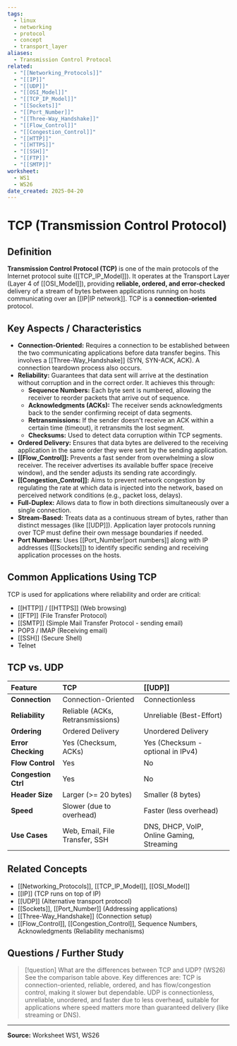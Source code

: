 ```yaml
---
tags:
  - linux
  - networking
  - protocol
  - concept
  - transport_layer
aliases:
  - Transmission Control Protocol
related:
  - "[[Networking_Protocols]]"
  - "[[IP]]"
  - "[[UDP]]"
  - "[[OSI_Model]]"
  - "[[TCP_IP_Model]]"
  - "[[Sockets]]"
  - "[[Port_Number]]"
  - "[[Three-Way_Handshake]]"
  - "[[Flow_Control]]"
  - "[[Congestion_Control]]"
  - "[[HTTP]]"
  - "[[HTTPS]]"
  - "[[SSH]]"
  - "[[FTP]]"
  - "[[SMTP]]"
worksheet:
  - WS1
  - WS26
date_created: 2025-04-20
---
```

# TCP (Transmission Control Protocol)

## Definition

**Transmission Control Protocol (TCP)** is one of the main protocols of the Internet protocol suite ([[TCP_IP_Model]]). It operates at the Transport Layer (Layer 4 of [[OSI_Model]]), providing **reliable, ordered, and error-checked** delivery of a stream of bytes between applications running on hosts communicating over an [[IP|IP network]]. TCP is a **connection-oriented** protocol.

## Key Aspects / Characteristics

- **Connection-Oriented:** Requires a connection to be established between the two communicating applications before data transfer begins. This involves a [[Three-Way_Handshake]] (SYN, SYN-ACK, ACK). A connection teardown process also occurs.
- **Reliability:** Guarantees that data sent will arrive at the destination without corruption and in the correct order. It achieves this through:
    - **Sequence Numbers:** Each byte sent is numbered, allowing the receiver to reorder packets that arrive out of sequence.
    - **Acknowledgments (ACKs):** The receiver sends acknowledgments back to the sender confirming receipt of data segments.
    - **Retransmissions:** If the sender doesn't receive an ACK within a certain time (timeout), it retransmits the lost segment.
    - **Checksums:** Used to detect data corruption within TCP segments.
- **Ordered Delivery:** Ensures that data bytes are delivered to the receiving application in the same order they were sent by the sending application.
- **[[Flow_Control]]:** Prevents a fast sender from overwhelming a slow receiver. The receiver advertises its available buffer space (receive window), and the sender adjusts its sending rate accordingly.
- **[[Congestion_Control]]:** Aims to prevent network congestion by regulating the rate at which data is injected into the network, based on perceived network conditions (e.g., packet loss, delays).
- **Full-Duplex:** Allows data to flow in both directions simultaneously over a single connection.
- **Stream-Based:** Treats data as a continuous stream of bytes, rather than distinct messages (like [[UDP]]). Application layer protocols running over TCP must define their own message boundaries if needed.
- **Port Numbers:** Uses [[Port_Number|port numbers]] along with IP addresses ([[Sockets]]) to identify specific sending and receiving application processes on the hosts.

## Common Applications Using TCP

TCP is used for applications where reliability and order are critical:
- [[HTTP]] / [[HTTPS]] (Web browsing)
- [[FTP]] (File Transfer Protocol)
- [[SMTP]] (Simple Mail Transfer Protocol - sending email)
- POP3 / IMAP (Receiving email)
- [[SSH]] (Secure Shell)
- Telnet

## TCP vs. UDP

| Feature          | TCP                                  | [[UDP]]                              |
| :--------------- | :----------------------------------- | :----------------------------------- |
| **Connection**   | Connection-Oriented                  | Connectionless                       |
| **Reliability**  | Reliable (ACKs, Retransmissions)     | Unreliable (Best-Effort)             |
| **Ordering**     | Ordered Delivery                     | Unordered Delivery                   |
| **Error Checking**| Yes (Checksum, ACKs)                 | Yes (Checksum - optional in IPv4)    |
| **Flow Control** | Yes                                  | No                                   |
| **Congestion Ctrl**| Yes                                  | No                                   |
| **Header Size**  | Larger (>= 20 bytes)                 | Smaller (8 bytes)                    |
| **Speed**        | Slower (due to overhead)             | Faster (less overhead)               |
| **Use Cases**    | Web, Email, File Transfer, SSH       | DNS, DHCP, VoIP, Online Gaming, Streaming |

## Related Concepts
- [[Networking_Protocols]], [[TCP_IP_Model]], [[OSI_Model]]
- [[IP]] (TCP runs on top of IP)
- [[UDP]] (Alternative transport protocol)
- [[Sockets]], [[Port_Number]] (Addressing applications)
- [[Three-Way_Handshake]] (Connection setup)
- [[Flow_Control]], [[Congestion_Control]], Sequence Numbers, Acknowledgments (Reliability mechanisms)

## Questions / Further Study
>[!question] What are the differences between TCP and UDP? (WS26)
> See the comparison table above. Key differences are: TCP is connection-oriented, reliable, ordered, and has flow/congestion control, making it slower but dependable. UDP is connectionless, unreliable, unordered, and faster due to less overhead, suitable for applications where speed matters more than guaranteed delivery (like streaming or DNS).

---
**Source:** Worksheet WS1, WS26